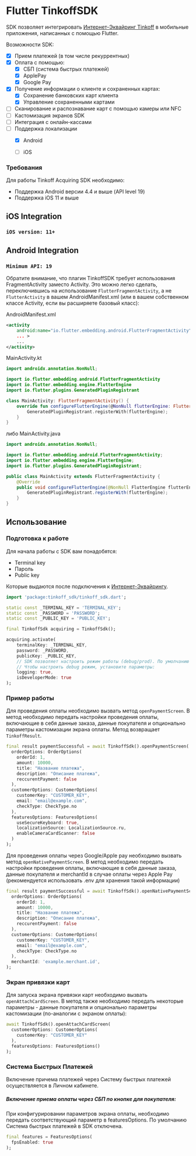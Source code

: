 # Flutter TinkoffSDK

SDK позволяет интегрировать [Интернет-Эквайринг Tinkoff][acquiring] в мобильные приложения, написанных с помощью Flutter.

Возможности SDK:

* [x] Прием платежей (в том числе рекуррентных)
* [x]  Оплата с помощью:
    * [x] СБП (система быстрых платежей)
    * [x]  ApplePay
    * [x]  Google Pay
* [x] Получение информации о клиенте и сохраненных картах:
    * [x] Сохранение банковских карт клиента
    * [x] Управление сохраненными картами
* [ ]  Сканирование и распознавание карт с помощью камеры или NFC
* [ ]  Кастомизация экранов SDK
* [ ]  Интеграция с онлайн-кассами
* [ ]  Поддержка локализации
    * [x] Android
    * [ ] iOS


### Требования
Для работы Tinkoff Acquiring SDK необходимо: 
* Поддержка Android версии 4.4 и выше (API level 19)
* Поддержка iOS 11 и выше


## iOS Integration
###  `iOS version: 11+`

## Android Integration
### `Minimum API: 19`

Обратите внимание, что плагин TinkoffSDK требует использования FragmentActivity заместо Activity.
Это можно легко сделать, переключившись на использование `FlutterFragmentActivity`, а не `FlutterActivity` в вашем
AndroidManifest.xml (или в вашем собственном классе Activity, если вы расширяете базовый класс):

AndroidManifest.xml
```xml
<activity
    android:name="io.flutter.embedding.android.FlutterFragmentActivity"
    ... >
    ...
</activity>
```

MainActivity.kt
```kotlin
import androidx.annotation.NonNull;

import io.flutter.embedding.android.FlutterFragmentActivity
import io.flutter.embedding.engine.FlutterEngine
import io.flutter.plugins.GeneratedPluginRegistrant

class MainActivity: FlutterFragmentActivity() {
    override fun configureFlutterEngine(@NonNull flutterEngine: FlutterEngine) {
        GeneratedPluginRegistrant.registerWith(flutterEngine);
    }
}
```

либо MainActivity.java
```java
import androidx.annotation.NonNull;

import io.flutter.embedding.android.FlutterFragmentActivity;
import io.flutter.embedding.engine.FlutterEngine;
import io.flutter.plugins.GeneratedPluginRegistrant;

public class MainActivity extends FlutterFragmentActivity {
    @Override
    public void configureFlutterEngine(@NonNull FlutterEngine flutterEngine) {
        GeneratedPluginRegistrant.registerWith(flutterEngine);
    }
}
```

## Использование
### Подготовка к работе
Для начала работы с SDK вам понадобятся:
* Terminal key
* Пароль
* Public key

Которые выдаются после подключения к [Интернет-Эквайрингу][acquiring].

```dart
import 'package:tinkoff_sdk/tinkoff_sdk.dart';

static const _TERMINAL_KEY = 'TERMINAL_KEY';
static const _PASSWORD = 'PASSWORD';
static const _PUBLIC_KEY = 'PUBLIC_KEY';

final TinkoffSdk acquiring = TinkoffSdk();

acquiring.activate(
    terminalKey: _TERMINAL_KEY,
    password: _PASSWORD,
    publicKey: _PUBLIC_KEY,
    // SDK позволяет настроить режим работы (debug/prod). По умолчанию - режим prod.
    // Чтобы настроить debug режим, установите параметры:
    logging: true,
    isDeveloperMode: true
);
```

### Пример работы

Для проведения оплаты необходимо вызвать метод `openPaymentScreen`.
В метод необходимо передать настройки проведения оплаты, включающие в себя данные заказа, данные покупателя и опционально параметры кастомизации экрана оплаты.
Метод возвращает `TinkoffResult`.
```dart
final result paymentSuccessful = await TinkoffSdk().openPaymentScreen(
  orderOptions: OrderOptions(
    orderId: 1,
    amount: 10000,
    title: "Название платежа",
    description: "Описание платежа",
    reccurentPayment: false
  ),
  customerOptions: CustomerOptions(
    customerKey: "CUSTOMER_KEY",
    email: "email@example.com",
    checkType: CheckType.no
  ),
  featuresOptions: FeaturesOptions(
    useSecureKeyboard: true,
    localizationSource: LocalizationSource.ru,
    enableCameraCardScanner: false
  )
);
```

Для проведения оплаты через Google/Apple pay необходимо вызвать метод `openNativePaymentScreen`.
В метод необходимо передать настройки проведения оплаты, включающие в себя данные заказа, данные покупателя и merchantId в случае оплаты через Apple Pay (рекомендуется использовать .env для хранения такой информации)
```dart
final result paymentSuccessful = await TinkoffSdk().openNativePaymentScreen(
  orderOptions: OrderOptions(
    orderId: 1,
    amount: 10000,
    title: "Название платежа",
    description: "Описание платежа",
    reccurentPayment: false
  ),
  customerOptions: CustomerOptions(
    customerKey: "CUSTOMER_KEY",
    email: "email@example.com",
    checkType: CheckType.no
  ),
  merchantId: 'example.merchant.id',
);
```

### Экран привязки карт

Для запуска экрана привязки карт необходимо вызвать `openAttachCardScreen`.
В метод также необходимо передать некоторые параметры - данные покупателя и опционально параметры кастомизации (по-аналогии с экраном оплаты):

```dart
await TinkoffSdk().openAttachCardScreen(
  customerOptions: CustomerOptions(
    customerKey: "CUSTOMER_KEY"
  ),
  featuresOptions: FeaturesOptions()
);
```

### Система Быстрых Платежей

Включение причема платежей через Систему быстрых платежей осуществляется в Личном кабинете.

##### Включение приема оплаты через СБП по кнопке для покупателя:

При конфигурировании параметров экрана оплаты, необходимо передать соответствующий параметр в featuresOptions.
По умолчанию Система быстрых платежей в SDK отключена.

```dart
final features = FeaturesOptions(
  fpsEnabled: true
);
```

[acquiring]: https://www.tinkoff.ru/business/internet-acquiring/